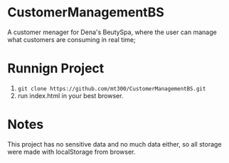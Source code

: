 # CustomerManagementBS
A customer menager for Dena's BeutySpa, where the user can manage what customers are consuming in real time;


# Runnign Project

1. `git clone https://github.com/mt300/CustomerManagementBS.git`
2.  run index.html in your best browser.


# Notes

This project has no sensitive data and no much data either, so all storage were made with localStorage from browser.
